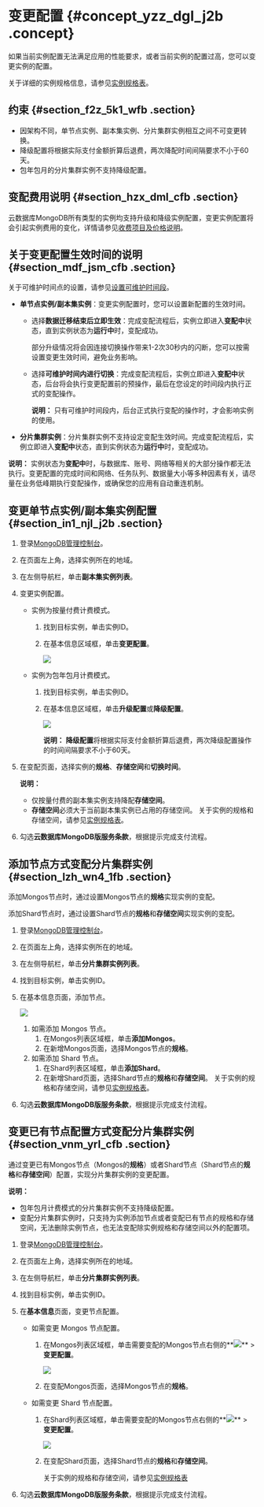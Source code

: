 # 变更配置 {#concept_yzz_dgl_j2b .concept}

如果当前实例配置无法满足应用的性能要求，或者当前实例的配置过高，您可以变更实例的配置。

关于详细的实例规格信息，请参见[实例规格表](../../../../cn.zh-CN/产品简介/实例规格表.md#)。

## 约束 {#section_f2z_5k1_wfb .section}

-   因架构不同，单节点实例、副本集实例、分片集群实例相互之间不可变更转换。
-   降级配置将根据实际支付金额折算后退费，两次降配时间间隔要求不小于60天。
-   包年包月的分片集群实例不支持降级配置。

## 变配费用说明 {#section_hzx_dml_cfb .section}

云数据库MongoDB所有类型的实例均支持升级和降级实例配置，变更实例配置将会引起实例费用的变化，详情请参见[收费项目及价格说明](../../../../cn.zh-CN/产品定价/收费项目及价格说明.md#)。

## 关于变更配置生效时间的说明 {#section_mdf_jsm_cfb .section}

关于可维护时间点的设置，请参见[设置可维护时间段](cn.zh-CN/用户指南/实例管理/设置可维护时间段.md#)。

-   **单节点实例/副本集实例**：变更实例配置时，您可以设置新配置的生效时间。
    -   选择**数据迁移结束后立即生效**：完成变配流程后，实例立即进入**变配中**状态，直到实例状态为**运行中**时，变配成功。

        部分升级情况将会因连接切换操作带来1-2次30秒内的闪断，您可以按需设置变更生效时间，避免业务影响。

    -   选择**可维护时间内进行切换**：完成变配流程后，实例立即进入**变配中**状态，后台将会执行变更配置前的预操作，最后在您设定的时间段内执行正式的变配操作。

        **说明：** 只有可维护时间段内，后台正式执行变配的操作时，才会影响实例的使用。

-   **分片集群实例**：分片集群实例不支持设定变配生效时间。完成变配流程后，实例立即进入**变配中**状态，直到实例状态为**运行中**时，变配成功。

**说明：** 实例状态为**变配中**时，与数据库、账号、网络等相关的大部分操作都无法执行。变更配置的完成时间和网络、任务队列、数据量大小等多种因素有关，请尽量在业务低峰期执行变配操作，或确保您的应用有自动重连机制。

## 变更单节点实例/副本集实例配置 {#section_in1_njl_j2b .section}

1.  登录[MongoDB管理控制台](https://mongodb.console.aliyun.com/)。
2.  在页面左上角，选择实例所在的地域。
3.  在左侧导航栏，单击**副本集实例列表**。
4.  变更实例配置。
    -   实例为按量付费计费模式。
        1.  找到目标实例，单击实例ID。
        2.  在基本信息区域框，单击**变更配置**。

            ![](http://static-aliyun-doc.oss-cn-hangzhou.aliyuncs.com/assets/img/6706/156393496937259_zh-CN.png)

    -   实例为包年包月计费模式。
        1.  找到目标实例，单击实例ID。
        2.  在基本信息区域框，单击**升级配置**或**降级配置**。

            ![](http://static-aliyun-doc.oss-cn-hangzhou.aliyuncs.com/assets/img/6706/15639349696784_zh-CN.png)

            **说明：** **降级配置**将根据实际支付金额折算后退费，两次降级配置操作的时间间隔要求不小于60天。

5.  在变配页面，选择实例的**规格**、**存储空间**和**切换时间**。

    **说明：** 

    -   仅按量付费的副本集实例支持降配**存储空间**。
    -   **存储空间**必须大于当前副本集实例已占用的存储空间。
    关于实例的规格和存储空间，请参见[实例规格表](../../../../cn.zh-CN/产品简介/实例规格表.md#)。

6.  勾选**云数据库MongoDB版服务条款**，根据提示完成支付流程。

## 添加节点方式变配分片集群实例 {#section_lzh_wn4_1fb .section}

添加Mongos节点时，通过设置Mongos节点的**规格**实现实例的变配。

添加Shard节点时，通过设置Shard节点的**规格**和**存储空间**实现实例的变配。

1.  登录[MongoDB管理控制台](https://mongodb.console.aliyun.com/)。
2.  在页面左上角，选择实例所在的地域。
3.  在左侧导航栏，单击**分片集群实例列表**。
4.  找到目标实例，单击实例ID。
5.  在基本信息页面，添加节点。

    ![](http://static-aliyun-doc.oss-cn-hangzhou.aliyuncs.com/assets/img/6706/156393496937266_zh-CN.png)

    1.  如需添加 Mongos 节点。
        1.  在Mongos列表区域框，单击**添加Mongos**。
        2.  在新增Mongos页面，选择Mongos节点的**规格**。
    2.  如需添加 Shard 节点。
        1.  在Shard列表区域框，单击**添加Shard**。
        2.  在新增Shard页面，选择Shard节点的**规格**和**存储空间**。
    关于实例的规格和存储空间，请参见[实例规格表](../../../../cn.zh-CN/产品简介/实例规格表.md#)。

6.  勾选**云数据库MongoDB版服务条款**，根据提示完成支付流程。

## 变更已有节点配置方式变配分片集群实例 {#section_vnm_yrl_cfb .section}

通过变更已有Mongos节点（Mongos的**规格**）或者Shard节点（Shard节点的**规格**和**存储空间**）配置，实现分片集群实例的变更配置。

**说明：** 

-   包年包月计费模式的分片集群实例不支持降级配置。
-   变配分片集群实例时，只支持为实例添加节点或者变配已有节点的规格和存储空间，无法删除实例节点，也无法变配除实例规格和存储空间以外的配置项。

1.  登录[MongoDB管理控制台](https://mongodb.console.aliyun.com/)。
2.  在页面左上角，选择实例所在的地域。
3.  在左侧导航栏，单击**分片集群实例列表**。
4.  找到目标实例，单击实例ID。
5.  在**基本信息**页面，变更节点配置。
    -   如需变更 Mongos 节点配置。
        1.  在Mongos列表区域框，单击需要变配的Mongos节点右侧的**![](http://static-aliyun-doc.oss-cn-hangzhou.aliyuncs.com/assets/img/6723/156393496913851_zh-CN.png)** \> **变更配置**。

            ![](http://static-aliyun-doc.oss-cn-hangzhou.aliyuncs.com/assets/img/6706/156393497021057_zh-CN.png)

        2.  在变配Mongos页面，选择Mongos节点的**规格**。
    -   如需变更 Shard 节点配置。
        1.  在Shard列表区域框，单击需要变配的Mongos节点右侧的**![](http://static-aliyun-doc.oss-cn-hangzhou.aliyuncs.com/assets/img/6723/156393496913851_zh-CN.png)** \> **变更配置**。

            ![](http://static-aliyun-doc.oss-cn-hangzhou.aliyuncs.com/assets/img/6706/156393497021057_zh-CN.png)

        2.  在变配Shard页面，选择Shard节点的**规格**和**存储空间**。

            关于实例的规格和存储空间，请参见[实例规格表](../../../../cn.zh-CN/产品简介/实例规格表.md#)

6.  勾选**云数据库MongoDB版服务条款**，根据提示完成支付流程。

